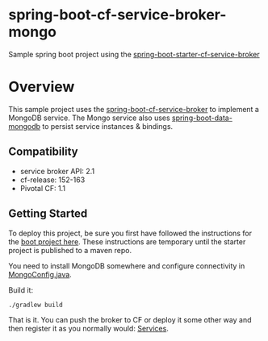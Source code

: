 spring-boot-cf-service-broker-mongo
===========================

Sample spring boot project using the [spring-boot-starter-cf-service-broker](https://github.com/spgreenberg/spring-boot-starter-cf-service-broker)

# Overview

This sample project uses the [spring-boot-cf-service-broker](https://github.com/spgreenberg/spring-boot-cf-service-broker) to implement a MongoDB service.  The Mongo service also uses [spring-boot-data-mongodb](https://github.com/spring-projects/spring-boot/tree/master/spring-boot-starters/spring-boot-starter-data-mongodb) to persist service instances & bindings.

## Compatibility

* service broker API: 2.1
* cf-release: 152-163
* Pivotal CF: 1.1

## Getting Started

To deploy this project, be sure you first have followed the instructions for the [boot project here](https://github.com/spgreenberg/spring-boot-cf-service-broker).  These instructions are temporary until the starter project is published to a maven repo.

You need to install MongoDB somewhere and configure connectivity in [MongoConfig.java](https://github.com/spgreenberg/spring-boot-cf-service-broker-mongo/blob/master/src/main/java/com/pivotal/cf/broker/mongodb/config/MongoConfig.java).

Build it:

	./gradlew build

That is it.  You can push the broker to CF or deploy it some other way and then register it as you normally would: [Services](http://docs.cloudfoundry.org/services/).



